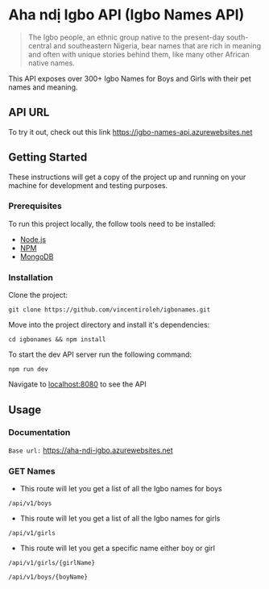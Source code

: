 # Aha ndị Igbo API (Igbo Names API)

> The Igbo people, an ethnic group native to the present-day south-central and southeastern Nigeria, bear names that are rich in meaning and often with unique stories behind them, like many other African native names.

This API exposes over 300+ Igbo Names for Boys and Girls with their pet names and meaning.

## API URL

To try it out, check out this link https://igbo-names-api.azurewebsites.net

## Getting Started

These instructions will get a copy of the project up and running on your machine for development and testing purposes.

### Prerequisites

To run this project locally, the follow tools need to be installed:

* [Node.js](https://nodejs.org/en/download/)
* [NPM](https://www.npmjs.com/)
* [MongoDB](https://docs.mongodb.com/manual/administration/install-community/)

### Installation

Clone the project:

```
git clone https://github.com/vincentiroleh/igbonames.git
```

Move into the project directory and install it's dependencies:

```
cd igbonames && npm install
```


To start the dev API server run the following command:

```
npm run dev
```

Navigate to [localhost:8080](http://localhost:8080/) to see the API

## Usage

### Documentation

`Base url:` https://aha-ndi-igbo.azurewebsites.net

### GET Names

- This route will let you get a list of all the Igbo names for boys

```
/api/v1/boys
```

- This route will let you get a list of all the Igbo names for girls

```
/api/v1/girls
```

- This route will let you get a specific name either boy or girl 

```
/api/v1/girls/{girlName}
```

```
/api/v1/boys/{boyName}
```


